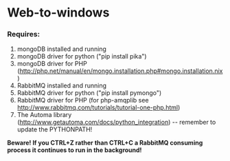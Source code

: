 # Web-to-windows

### Requires:
1. mongoDB installed and running
 1. mongoDB driver for python ("pip install pika")
 2. mongoDB driver for PHP (http://php.net/manual/en/mongo.installation.php#mongo.installation.nix)
2. RabbitMQ installed and running
 1. RabbitMQ driver for python ("pip install pymongo")
 2. RabbitMQ driver for PHP (for php-amqplib see http://www.rabbitmq.com/tutorials/tutorial-one-php.html)
3. The Automa library (http://www.getautoma.com/docs/python_integration) -- remember to update the PYTHONPATH!

**Beware! If you CTRL+Z rather than CTRL+C a RabbitMQ consuming process it continues to run in the background!**

